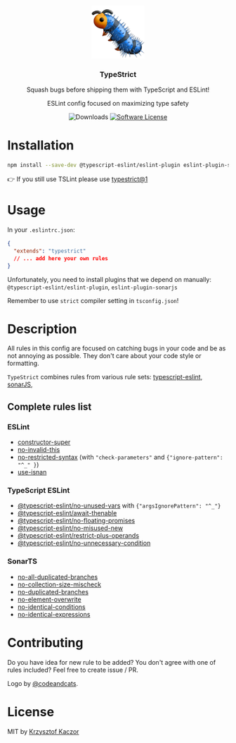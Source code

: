 <p align="center">
  <img src="/images/logo.png" width="120" alt="TypeStrict">
  <h3 align="center">TypeStrict</h3> 
  <p align="center">Squash bugs before shipping them with TypeScript and ESLint!</p>
  <p align="center">ESLint config focused on maximizing type safety</p>
  <p align="center">
    <img alt="Downloads" src="https://img.shields.io/npm/dm/typestrict.svg">
    <a href="/package.json"><img alt="Software License" src="https://img.shields.io/badge/license-MIT-brightgreen.svg?style=flat-square"></a>
  </p>

</p>

# Installation

```bash
npm install --save-dev @typescript-eslint/eslint-plugin eslint-plugin-sonarjs eslint-config-typestrict
```

👉 If you still use TSLint please use [typestrict@1](https://github.com/krzkaczor/TypeStrict/tree/838c8eaa599e349327d5eba8f40f70d572dc3be0)

# Usage

In your `.eslintrc.json`:

```json
{
  "extends": "typestrict"
  // ... add here your own rules
}
```

Unfortunately, you need to install plugins that we depend on manually: `@typescript-eslint/eslint-plugin`, `eslint-plugin-sonarjs`

Remember to use `strict` compiler setting in `tsconfig.json`!

# Description

All rules in this config are focused on catching bugs in your code and be as not annoying as possible. They don't
care about your code style or formatting.

`TypeStrict` combines rules from various rule sets: [typescript-eslint](https://github.com/typescript-eslint/typescript-eslint/tree/master/packages/eslint-plugin),
[sonarJS](https://github.com/SonarSource/SonarJS),

## Complete rules list

### ESLint

- [constructor-super](https://eslint.org/docs/rules/constructor-super)
- [no-invalid-this](https://eslint.org/docs/rules/no-invalid-this)
- [no-restricted-syntax](https://eslint.org/docs/rules/no-restricted-syntax) (with `"check-parameters"` and `{"ignore-pattern": "^_" }`)
- [use-isnan](https://eslint.org/docs/rules/use-isnan)

### TypeScript ESLint

- [@typescript-eslint/no-unused-vars](https://github.com/typescript-eslint/typescript-eslint/blob/master/packages/eslint-plugin/docs/rules/no-unused-vars.md) with `{"argsIgnorePattern": "^_"}`
- [@typescript-eslint/await-thenable](https://github.com/typescript-eslint/typescript-eslint/blob/master/packages/eslint-plugin/docs/rules/await-thenable.md)
- [@typescript-eslint/no-floating-promises](https://github.com/typescript-eslint/typescript-eslint/blob/master/packages/eslint-plugin/docs/rules/no-floating-promises.md)
- [@typescript-eslint/no-misused-new](https://github.com/typescript-eslint/typescript-eslint/blob/master/packages/eslint-plugin/docs/rules/no-misused-new.md)
- [@typescript-eslint/restrict-plus-operands](https://github.com/typescript-eslint/typescript-eslint/blob/master/packages/eslint-plugin/docs/rules/restrict-plus-operands.md)
- [@typescript-eslint/no-unnecessary-condition](https://github.com/typescript-eslint/typescript-eslint/blob/master/packages/eslint-plugin/docs/rules/no-unnecessary-condition.md)

### SonarTS

- [no-all-duplicated-branches](https://github.com/SonarSource/eslint-plugin-sonarjs/blob/master/docs/rules/no-all-duplicated-branches.md)
- [no-collection-size-mischeck](https://github.com/SonarSource/eslint-plugin-sonarjs/blob/master/docs/rules/no-collection-size-mischeck.md)
- [no-duplicated-branches](https://github.com/SonarSource/eslint-plugin-sonarjs/blob/master/docs/rules/no-duplicated-branches.md)
- [no-element-overwrite](https://github.com/SonarSource/eslint-plugin-sonarjs/blob/master/docs/rules/no-element-overwrite.md)
- [no-identical-conditions](https://github.com/SonarSource/eslint-plugin-sonarjs/blob/master/docs/rules/no-identical-conditions.md)
- [no-identical-expressions](https://github.com/SonarSource/eslint-plugin-sonarjs/blob/master/docs/rules/no-identical-expressions.md)

# Contributing

Do you have idea for new rule to be added? You don't agree with one of rules included? Feel free to create issue / PR.

Logo by [@codeandcats](https://github.com/codeandcats).

# License

MIT by [Krzysztof Kaczor](https://twitter.com/krzKaczor)
